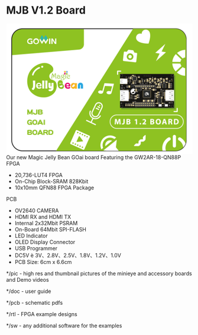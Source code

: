 # MJB V1.2 Board

<img src="pic/MJB V1.2 Pic.jpg" align="right" width= "600">

Our new Magic Jelly Bean GOai board Featuring the GW2AR-18-QN88P FPGA

* 20,736-LUT4 FPGA
* On-Chip Block-SRAM 828Kbit
* 10x10mm QFN88 FPGA Package

PCB
* OV2640 CAMERA
* HDMI RX and HDMI TX
* Internal 2x32Mbit PSRAM
* On-Board 64Mbit SPI-FLASH
* LED Indicator
* OLED Display Connector
* USB Programmer
* DC5V è 3V、2.8V、2.5V、1.8V、1.2V、1.0V
* PCB Size: 6cm x 6.6cm

*/pic - high res and thumbnail pictures of the minieye and accessory boards and Demo videos

*/doc - user guide

*/pcb - schematic pdfs

*/rtl - FPGA example designs

*/sw - any additional software for the examples
